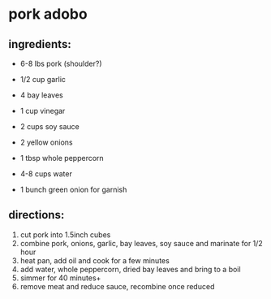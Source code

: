 # pork adobo

## ingredients:

- 6-8 lbs pork (shoulder?)
- 1/2 cup garlic
- 4 bay leaves
- 1 cup vinegar
- 2 cups soy sauce
- 2 yellow onions
- 1 tbsp whole peppercorn
- 4-8 cups water

- 1 bunch green onion for garnish

## directions:

1. cut pork into 1.5inch cubes
1. combine pork, onions, garlic, bay leaves, soy sauce and marinate for 1/2 hour
1. heat pan, add oil and cook for a few minutes
1. add water, whole peppercorn, dried bay leaves and bring to a boil
1. simmer for 40 minutes+
1. remove meat and reduce sauce, recombine once reduced
